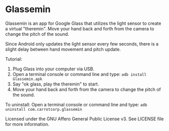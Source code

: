 Glassemin
=========

Glassemin is an app for Google Glass that utilizes the light sensor to create a virtual "theremin". Move your hand back and forth from the camera to change the pitch of the sound.

Since Android only updates the light sensor every few seconds, there is a slight delay between hand movement and pitch update.

Tutorial:
1. Plug Glass into your computer via USB.
2. Open a terminal console or command line and type: ```adb install Glassemin.apk```
3. Say "ok glass, play the theremin" to start.
4. Move your hand back and forth from the camera to change the pitch of the sound.

To uninstall:
Open a terminal console or command line and type: ```adb uninstall com.carrotcorp.glassemin```

Licensed under the GNU Affero General Public License v3. See LICENSE file for more information.
